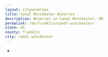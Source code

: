 ```yaml
---
layout: citywineries
title: Canal Winchester Wineries
description: Wineries in Canal Winchester, OH
permalink: /oh/franklin/canal-winchester/
state: oh
county: franklin
city: canal winchester
---
```

-
